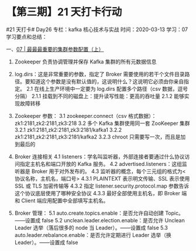# 【第三期】21 天打卡行动

#21 天打卡# Day26
专栏：kafka 核心技术与实战
时间：2020-03-13
学习：07
学习要点和总结：

一、[07 | 最最最重要的集群参数配置（上）](https://time.geekbang.org/column/article/101171)

1. Zookeeper 负责协调管理并保存 Kafka 集群的所有元数据信息

2. log.dirs：这是非常重要的参数，指定了 Broker 需要使用的若干个文件目录路径。要知道这个参数是没有默认值的，这说明什么？这说明它必须由你亲自指定。
   2.1 在线上生产环境中一定要为 log.dirs 配置多个路径（csv 数据，逗号分隔）
   2.1.1 挂载到不同的磁盘上：提升读写性能：更高的吞吐量
   2.1.2 能够实现故障转移
3. Zookeeper 参数：
   3.1 zookeeper.connect（csv 格式数据）：zk1:2181,zk2:2181,zk3:218
   3.2 多个 Kafka 集群使用同一套 ZooKeeper 集群
   3.2.1 zk1:2181,zk2:2181,zk3:2181/kafka1
   3.2.2 zk1:2181,zk2:2181,zk3:2181/kafka2
   3.2.3 chroot 只需要写一次，而且是加到最后的
4. Broker 连接相关
   4.1 listeners：学名叫监听器，外部连接者要通过什么协议访问指定主机名和端口开放的 Kafka 服务。
   4.2 advertised.listeners：这组监听器是 Broker 用于对外发布的。
   4.3 监听器的概念，每个三元组的格式为<协议名称，主机名，端口号>
   4.3.1 PLAINTEXT 表示明文传输、SSL 表示使用 SSL 或 TLS 加密传输等
   4.3.2 指定 listener.security.protocol.map 参数告诉这个协议底层使用了哪种安全协议
   4.3.3 最好全部使用主机名，即 Broker 端和 Client 端应用配置中全部填写主机名。
5. Broker 管理：
   5.1 auto.create.topics.enable：是否允许自动创建 Topic。——设置成 false
   5.2 unclean.leader.election.enable：是否允许 Unclean Leader 选举（落后很多的 node 当 Leader）。——设置成 false
   5.3 auto.leader.rebalance.enable：是否允许定期进行 Leader 选举（换 Leader）。——设置成 false
